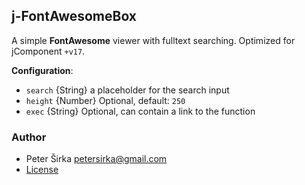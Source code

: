 ## j-FontAwesomeBox

A simple __FontAwesome__ viewer with fulltext searching. Optimized for jComponent `+v17`.

__Configuration__:

- `search` {String} a placeholder for the search input
- `height` {Number} Optional, default: `250`
- `exec` {String} Optional, can contain a link to the function

### Author

- Peter Širka <petersirka@gmail.com>
- [License](https://www.totaljs.com/license/)